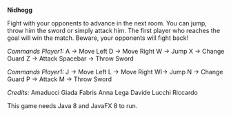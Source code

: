**Nidhogg**

Fight with your opponents to advance in the next room. You can jump, throw him the sword or simply attack him. The first player who reaches the goal will win the match. Beware, your opponents will fight back!

_Commands Player1:_
A -> Move Left
D -> Move Right
W -> Jump
X -> Change Guard
Z -> Attack
Spacebar -> Throw Sword

_Commands Player1:_
J -> Move Left
L -> Move Right
WI-> Jump
N -> Change Guard
P -> Attack
M -> Throw Sword

_Credits:_ 
Amaducci Giada
Fabris Anna
Lega Davide
Lucchi Riccardo

This game needs Java 8 and JavaFX 8 to run.